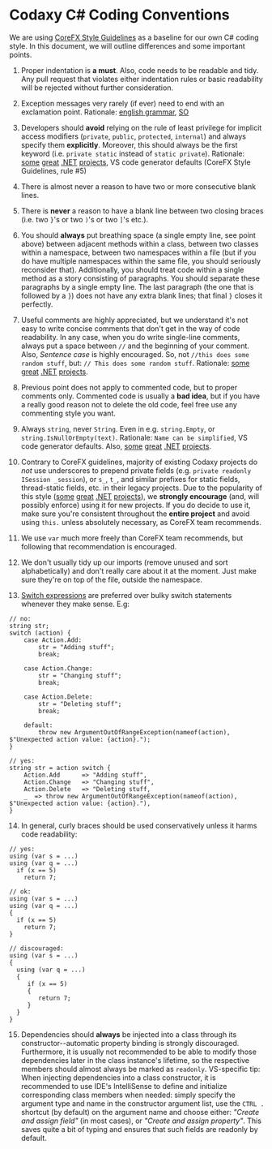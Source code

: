 # Codaxy C# Coding Conventions

We are using [CoreFX Style Guidelines](https://github.com/dotnet/corefx/blob/368fdfd86ee3a3bf1bca2a6c339ee590f3d6505d/Documentation/coding-guidelines/coding-style.md) as a baseline for our own C# coding style. In this document, we will outline differences and some important points.

1. Proper indentation is **a must**. Also, code needs to be readable and tidy. Any pull request that violates either indentation rules or basic readability will be rejected without further consideration.
 
1. Exception messages very rarely (if ever) need to end with an exclamation point. Rationale: [english grammar](http://grammar.yourdictionary.com/punctuation/when/when-to-use-exclamation-marks.html), [SO](https://stackoverflow.com/questions/259887/what-style-do-you-use-for-exception-messages)

1. Developers should **avoid** relying on the rule of least privilege for implicit access modifiers (`private`, `public`, `protected`, `internal`) and always specify them **explicitly**. Moreover, this should always be the first keyword (i.e. `private static` instead of `static private`). Rationale: [some](https://github.com/openiddict) [great](https://github.com/aspnet-contrib/) [.NET](https://github.com/dotnet/corefx) [projects](https://github.com/jbogard/MediatR), VS code generator defaults (CoreFX Style Guidelines, rule #5)

1. There is almost never a reason to have two or more consecutive blank lines.

1. There is **never** a reason to have a blank line between two closing braces (i.e. two `}`'s or two `)`'s or two `]`'s etc.).

1. You should **always** put breathing space (a single empty line, see point above) between adjacent methods within a class, between two classes within a namespace, between two namespaces within a file (but if you do have multiple namespaces within the same file, you should seriously reconsider that). Additionally, you should treat code within a single method as a story consisting of paragraphs. You should separate these paragraphs by a single empty line. The last paragraph (the one that is followed by a `}`) does not have any extra blank lines; that final `}` closes it perfectly.

1. Useful comments are highly appreciated, but we understand it's not easy to write concise comments that don't get in the way of code readability. In any case, when you do write single-line comments, always put a space between `//` and the beginning of your comment. Also, *Sentence case* is highly encouraged. So, not `//this does some random stuff`, but: `// This does some random stuff`. Rationale: [some](https://github.com/openiddict) [great](https://github.com/aspnet-contrib/) [.NET](https://github.com/dotnet/corefx) [projects](https://github.com/autofac/Autofac). 

1. Previous point does not apply to commented code, but to proper comments only. Commented code is usually a **bad idea**, but if you have a really good reason not to delete the old code, feel free use any commenting style you want.

1. Always `string`, never `String`. Even in e.g. `string.Empty`, or `string.IsNullOrEmpty(text)`. Rationale: `Name can be simplified`, VS code generator defaults. Also, [some](https://github.com/openiddict) [great](https://github.com/aspnet-contrib/) [.NET](https://github.com/dotnet/corefx) [projects](https://github.com/autofac/Autofac).

1. Contrary to CoreFX guidelines, majority of existing Codaxy projects do *not* use underscores to prepend private fields (e.g. `private readonly ISession _session`), or `s_`, `t_`, and similar prefixes for static fields, thread-static fields, etc. in their legacy projects. Due to the popularity of this style ([some](https://github.com/openiddict) [great](https://github.com/aspnet-contrib/) [.NET](https://github.com/dotnet/corefx) [projects](https://github.com/autofac/Autofac)), we **strongly encourage** (and, will possibly enforce) using it for new projects. If you do decide to use it, make sure you're consistent throughout the **entire project** and avoid using `this.` unless absolutely necessary, as CoreFX team recommends.

1. We use `var` much more freely than CoreFX team recommends, but following that recommendation is encouraged.

1. We don't usually tidy up our imports (remove unused and sort alphabetically) and don't really care about it at the moment. Just make sure they're on top of the file, outside the namespace.

1. [Switch expressions](https://docs.microsoft.com/en-us/dotnet/csharp/language-reference/operators/switch-expression) are preferred over bulky switch statements whenever they make sense. E.g:

```
// no:
string str;
switch (action) {
    case Action.Add:
        str = "Adding stuff";
        break;

    case Action.Change:
        str = "Changing stuff";
        break;

    case Action.Delete:
        str = "Deleting stuff";
        break;

    default:
        throw new ArgumentOutOfRangeException(nameof(action), $"Unexpected action value: {action}.");
}

// yes:
string str = action switch {
    Action.Add      => "Adding stuff",
    Action.Change   => "Changing stuff",
    Action.Delete   => "Deleting stuff,
    _  => throw new ArgumentOutOfRangeException(nameof(action), $"Unexpected action value: {action}."),
}
```

14. In general, curly braces should be used conservatively unless it harms code readability:

```
// yes: 
using (var s = ...)
using (var q = ...)
  if (x == 5)
    return 7;

// ok:
using (var s = ...)
using (var q = ...) 
{ 
  if (x == 5)
    return 7;
}

// discouraged:
using (var s = ...) 
{
  using (var q = ...) 
  { 
     if (x == 5) 
     {
        return 7;
     }
  }
}
```

15. Dependencies should **always** be injected into a class through its constructor--automatic property binding is strongly discouraged. Furthermore, it is usually not recommended to be able to modify those dependencies later in the class instance's lifetime, so the respective members should almost always be marked as `readonly`. VS-specific tip: When injecting dependencies into a class constructor, it is recommended to use IDE's IntelliSense to define and initialize corresponding class members when needed: simply specify the argument type and name in the constructor argument list, use the `CTRL .` shortcut (by default) on the argument name and choose either: *"Create and assign field"* (in most cases), or *"Create and assign property"*. This saves quite a bit of typing and ensures that such fields are readonly by default.
